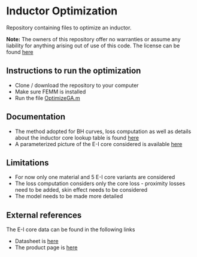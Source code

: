 # Inductor Optimization
Repository containing files to optimize an inductor. 

**Note:** The owners of this repository offer no warranties or assume any liability for anything arising out of use of this code. The license can be found [here](https://github.com/ngadiyar93/InductorOptimization/blob/master/LICENSE)

## Instructions to run the optimization

- Clone / download the repository to your computer
- Make sure FEMM is installed
- Run the file [OptimizeGA.m](https://github.com/ngadiyar93/InductorOptimization/blob/master/optimizeGA.m)

## Documentation

- The method adopted for BH curves, loss computation as well as details about the inductor core lookup table is found [here](https://github.com/ngadiyar93/InductorOptimization/blob/master/Core%20selection.pdf)
- A parameterized picture of the E-I core considered is available [here](https://github.com/ngadiyar93/InductorOptimization/blob/master/Parameterized%20Geometry.pdf)

## Limitations

- For now only one material and 5 E-I core variants are considered
- The loss computation considers only the core loss - proximity losses need to be added, skin effect needs to be considered
- The model needs to be made more detailed

## External references
The E-I core data can be found in the following links 
- Datasheet is [here](https://datasheets.micrometals.com/EFS-0130604-014-DataSheet.pdf)
- The product page is [here](https://www.micrometals.com/products/product-finder/?ordering=shapes&units=in&material=FS)
